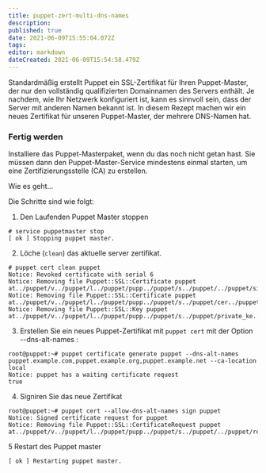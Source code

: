 ```yaml
---
title: puppet-zert-multi-dns-names
description: 
published: true
date: 2021-06-09T15:55:04.072Z
tags: 
editor: markdown
dateCreated: 2021-06-09T15:54:58.479Z
---
```


Standardmäßig erstellt Puppet ein SSL-Zertifikat für Ihren Puppet-Master, der nur den vollständig qualifizierten Domainnamen des Servers enthält. Je nachdem, wie Ihr Netzwerk konfiguriert ist, kann es sinnvoll sein, dass der Server mit anderen Namen bekannt ist. In diesem Rezept machen wir ein neues Zertifikat für unseren Puppet-Master, der mehrere DNS-Namen hat.

### Fertig werden

Installiere das Puppet-Masterpaket, wenn du das noch nicht getan hast. Sie müssen dann den Puppet-Master-Service mindestens einmal starten, um eine Zertifizierungsstelle (CA) zu erstellen.



Wie es geht...

Die Schritte sind wie folgt:

1. Den Laufenden Puppet Master stoppen
```
# service puppetmaster stop
[ ok ] Stopping puppet master.
```

2. Löche (`clean`) das aktuelle server zertifikat.
```
# puppet cert clean puppet
Notice: Revoked certificate with serial 6
Notice: Removing file Puppet::SSL::Certificate puppet at../puppet/v../puppet/l../puppet/pupp../puppet/s../puppet/../puppet/sign../puppet/puppet.pem'
Notice: Removing file Puppet::SSL::Certificate puppet at../puppet/v../puppet/l../puppet/pupp../puppet/s../puppet/cer../puppet/puppet.pem'
Notice: Removing file Puppet::SSL::Key puppet at../puppet/v../puppet/l../puppet/pupp../puppet/s../puppet/private_ke../puppet/puppet.pem'
```

3. Erstellen Sie ein neues Puppet-Zertifikat mit `puppet cert` mit der Option --dns-alt-names :
```
root@puppet:~# puppet certificate generate puppet --dns-alt-names puppet.example.com,puppet.example.org,puppet.example.net --ca-location local
Notice: puppet has a waiting certificate request
true
```

4. Signiren Sie das neue Zertifikat
```
root@puppet:~# puppet cert --allow-dns-alt-names sign puppet
Notice: Signed certificate request for puppet
Notice: Removing file Puppet::SSL::CertificateRequest puppet at../puppet/v../puppet/l../puppet/pupp../puppet/s../puppet/../puppet/reques../puppet/puppet.pem'
```

5 Restart des Puppet master
```root@puppet:~# service puppetmaster restart
[ ok ] Restarting puppet master.

```
